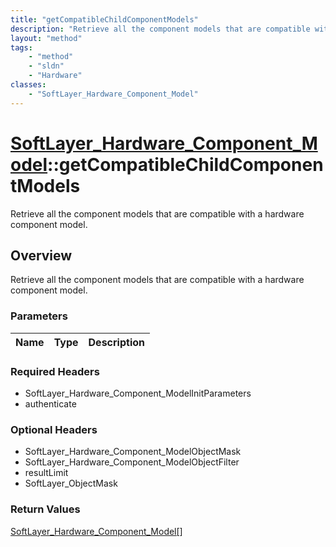 ```yaml
---
title: "getCompatibleChildComponentModels"
description: "Retrieve all the component models that are compatible with a hardware component model."
layout: "method"
tags:
    - "method"
    - "sldn"
    - "Hardware"
classes:
    - "SoftLayer_Hardware_Component_Model"
---
```

# [SoftLayer_Hardware_Component_Model](/reference/services/SoftLayer_Hardware_Component_Model)::getCompatibleChildComponentModels

Retrieve all the component models that are compatible with a hardware component model.


## Overview 
Retrieve all the component models that are compatible with a hardware component model.

### Parameters 
|Name | Type | Description |
| --- | --- | --- |


### Required Headers
* SoftLayer_Hardware_Component_ModelInitParameters
* authenticate

### Optional Headers
* SoftLayer_Hardware_Component_ModelObjectMask
* SoftLayer_Hardware_Component_ModelObjectFilter
* resultLimit
* SoftLayer_ObjectMask

### Return Values
<a href='/reference/datatypes/SoftLayer_Hardware_Component_Model'>SoftLayer_Hardware_Component_Model[] </a>

